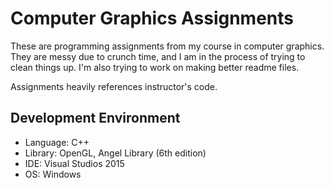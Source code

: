 # Computer Graphics Assignments

These are programming assignments from my course in computer graphics. They are messy due to crunch time, and I am in the process of trying to clean things up. I'm also trying to work on making better readme files. 

Assignments heavily references instructor's code.

## Development Environment
* Language: C++
* Library: OpenGL, Angel Library (6th edition)
* IDE: Visual Studios 2015
* OS: Windows

